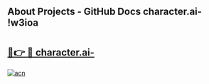 ## About Projects - GitHub Docs character.ai- !w3ioa

# <h2><a href="https://andorid.site?title=character.ai-&ref=14PRO">🔗👉 🔴 character.ai-</a></h2>

[![acn](https://github.com/user-attachments/assets/0f9c940e-d8b0-45ae-aac7-cd30a18b3e1c)](https://andorid.site?title=character.ai-&ref=14PRO)

